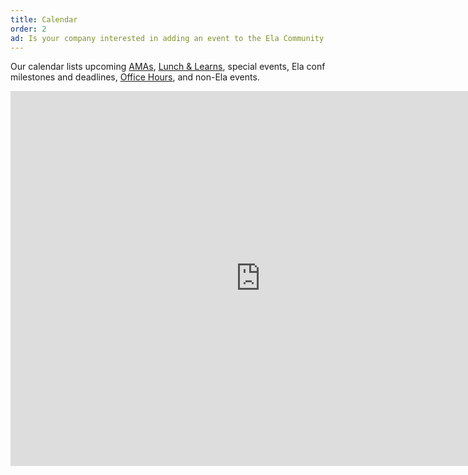 ```yaml
---
title: Calendar
order: 2
ad: Is your company interested in adding an event to the Ela Community calendar? Please email [hello@elaconf.com](mailto:hello@elaconf.com) for a unique sponsorship opportunity.
---
```


Our calendar lists upcoming [AMAs](#ama), [Lunch &amp; Learns](#lunch-learn), special events, Ela conf milestones and deadlines, [Office Hours](#office-hours), and non-Ela events.

<div class="responsive-calendar">
  <iframe src="https://calendar.google.com/calendar/embed?src=elaconf.com_q4vb6h9j5mqh044iispo56tfhk%40group.calendar.google.com&ctz=America/New_YorkshowTitle=0&amp;showPrint=0&amp;showTabs=0&amp;showCalendars=0&amp;showTz=0&amp;height=600&amp;wkst=1&amp;bgcolor=%23FFFFFF&amp;ctz=America%2FNew_York" style="border-width:0" width="800" height="600" frameborder="0" scrolling="no"></iframe>
</div>